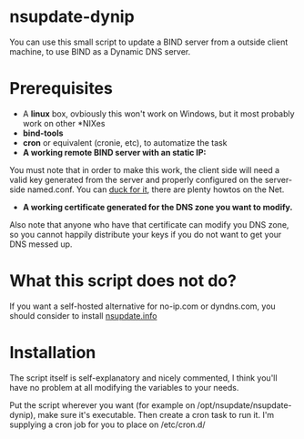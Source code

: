 # nsupdate-dynip

You can use this small script to update a BIND server from a outside client machine, to use BIND as a Dynamic DNS server.

# Prerequisites

* A **linux** box, ovbiously this won't work on Windows, but it most probably work on other *NIXes
* **bind-tools**
* **cron** or equivalent (cronie, etc), to automatize the task
* **A working remote BIND server with an static IP:**

You must note that in order to make this work, the client side will need a valid key generated from the server and properly configured on the server-side named.conf. You can [duck for it](https://duckduckgo.com/?q=painless+dynamic+dns), there are plenty howtos on the Net.
* **A working certificate generated for the DNS zone you want to modify.** 

Also note that anyone who have that certificate can modify you DNS zone, so you cannot happily distribute your keys if you do not want to get your DNS messed up.


# What this script does not do?
If you want a self-hosted alternative for no-ip.com or dyndns.com, you should consider to install [nsupdate.info](https://github.com/nsupdate-info/nsupdate.info)

# Installation
The script itself is self-explanatory and nicely commented, I think you'll have no problem at all modifying the variables to your needs.

Put the script wherever you want (for example on /opt/nsupdate/nsupdate-dynip), make sure it's executable.
Then create a cron task to run it. I'm supplying a cron job for you to place on /etc/cron.d/

